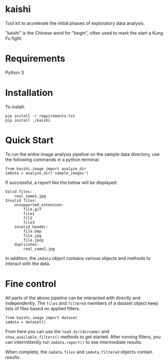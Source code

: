 # kaishi
Tool kit to accelerate the initial phases of exploratory data analysis.

"kaishi" is the Chinese word for "begin", often used to mark the start a Kung Fu fight.

# Requirements
Python 3

# Installation
To install:
```
pip install -r requirements.txt
pip install ./kaishi
```

# Quick Start
To run the entire image analysis pipeline on the sample data directory, use the following commands in a python terminal:
```
from kaishi.image import analyze_dir
imdata = analyze_dir('sample_images')
```
If successful, a report like the below will be displayed:
```
Valid files:
	real_same1.jpg
Invalid files:
	unsupported_extension:
		file.gif
		file1
		fil2
		file3
	invalid_header:
		file.bmp
		file.jpg
		file.jpeg
	duplicates:
		real_same2.jpg
```
In addition, the `imdata` object contains various objects and methods to interact with the data.

# Fine control
All parts of the above pipeline can be interacted with directly and independently. The `files` and `filtered` members of a dataset object keep lists of files based on applied filters.

```
from kaishi.image import dataset
imdata = dataset()
```
From here you can use the `load_dir(dirname)` and `show_available_filters()` methods to get started. After running filters, you can intermittently run `imdata.report()` to see intermediate results.

When complete, the `imdata.files` and `imdata.filtered` objects contain results.
